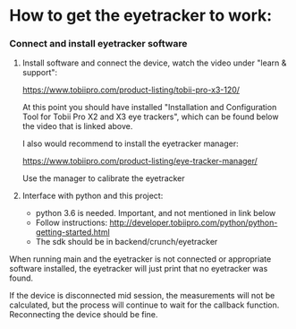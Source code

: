 # How to get the eyetracker to work:

### Connect and install eyetracker software
1. Install software and connect the device, watch the video under "learn & support":

    https://www.tobiipro.com/product-listing/tobii-pro-x3-120/

    At this point you should have installed "Installation and Configuration Tool for Tobii Pro X2 and X3 eye trackers", which can be found below the video that is linked above.


    I also would recommend to install the eyetracker manager:

    https://www.tobiipro.com/product-listing/eye-tracker-manager/

    Use the manager to calibrate the eyetracker

2. Interface with python and this project:
    * python 3.6 is needed. Important, and not mentioned in link below
    * Follow instructions: http://developer.tobiipro.com/python/python-getting-started.html
    * The sdk should be in backend/crunch/eyetracker

When running main and the eyetracker is not connected or appropriate software installed, the eyetracker will just print
 that no eyetracker was found.
 
 If the device is disconnected mid session, the measurements will not be calculated, but the process will continue to
 wait for the callback function. Reconnecting the device should be fine.

